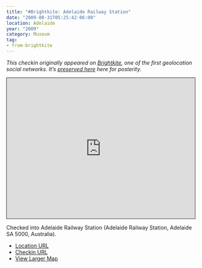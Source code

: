 ```yaml
---
title: "#Brightkite: Adelaide Railway Station"
date: "2009-08-31T05:25:42-06:00"
location: Adelaide
year: "2009"
category: Museum
tag:
- from-brightkite
---
```

<p style="font-style:italic">This checkin originally appeared on <a href="https://rubenerd.com/tag/from-brightkite/" title="View all posts imported from Brightkite">Brightkite</a>, one of the first geolocation social networks. It’s <a title="View all posts in the museum" href="https://rubenerd.com/museum/">preserved here</a> here for posterity.</p>

<iframe style="width:498px; height:373px; border:1px solid;" src="http://www.openstreetmap.org/export/embed.html?bbox=138.59649628400803%2C-34.92210958754432%2C138.59810829162598%2C-34.9204667489753&amp;layer=mapnik"></iframe>

Checked into Adelaide Railway Station (Adelaide Railway Station, Adelaide SA 5000, Australia).

* [Location URL](http://brightkite.com/places/9d9fb0c103e11deb4e3003048c0801e)
* [Checkin URL](http://brightkite.com/objects/48d2a20962111de93d1003048c0801e)
* [View Larger Map](http://www.openstreetmap.org/#map=19/-34.92129/138.59730)

